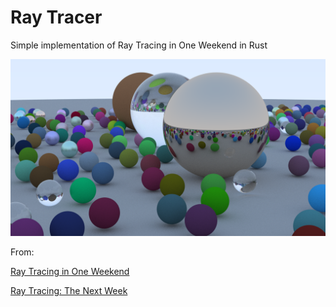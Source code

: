 # Ray Tracer

Simple implementation of Ray Tracing in One Weekend in Rust

![output](images/output.png)

From:

[Ray Tracing in One Weekend](https://raytracing.github.io/books/RayTracingInOneWeekend.html)

[Ray Tracing: The Next Week](https://raytracing.github.io/books/RayTracingTheNextWeek.html)
